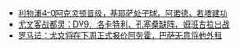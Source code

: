 + [利物浦4-0阿克灵顿晋级，基耶萨处子球，阿诺德、若塔建功](https://n.dongqiudi.com/webapp/news.html?articleId=4841637&from=tab_0)
+ [尤文客战都灵：DV9、洛卡特利、孔塞桑缺阵，姆班古拉出战](https://n.dongqiudi.com/webapp/news.html?articleId=4841688&from=tab_0)
+ [罗马诺：尤文将在下周正式报价阿劳霍，巴萨无意将他外租](https://n.dongqiudi.com/webapp/news.html?articleId=4841992&from=tab_0)
